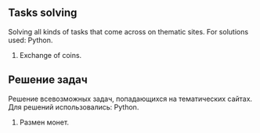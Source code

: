 ## Tasks solving

Solving all kinds of tasks that come across on thematic sites.
For solutions used: Python.

1. Exchange of coins.




## Решение задач

Решение всевозможных задач, попадающихся  на тематических сайтах.
Для решений использовались: Python.

1. Размен монет.

